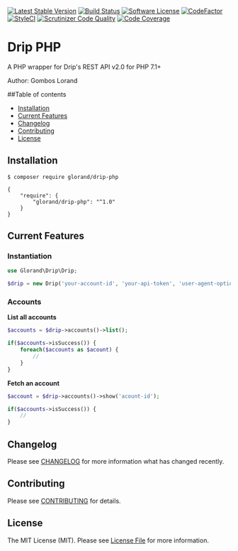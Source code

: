 [![Latest Stable Version](https://poser.pugx.org/glorand/drip-php/v/stable)](https://packagist.org/packages/glorand/drip-php)
[![Build Status](https://travis-ci.com/glorand/drip.svg?branch=master)](https://travis-ci.com/glorand/drip)
[![Software License](https://img.shields.io/badge/license-MIT-brightgreen.svg?style=flat)](LICENSE.md)
[![CodeFactor](https://www.codefactor.io/repository/github/glorand/drip/badge/master)](https://www.codefactor.io/repository/github/glorand/drip/overview/master)
[![StyleCI](https://github.styleci.io/repos/160333136/shield?branch=master)](https://github.styleci.io/repos/160333136)
[![Scrutinizer Code Quality](https://scrutinizer-ci.com/g/glorand/drip/badges/quality-score.png?b=master)](https://scrutinizer-ci.com/g/glorand/drip/?branch=master)
[![Code Coverage](https://scrutinizer-ci.com/g/glorand/drip/badges/coverage.png?b=master)](https://scrutinizer-ci.com/g/glorand/drip/?branch=master)
# Drip PHP
A PHP wrapper for Drip's REST API v2.0 for PHP 7.1+

Author: Gombos Lorand

##Table of contents
 - [Installation](#installation)
 - [Current Features](#current_features)
 - [Changelog](#changelog)
 - [Contributing](#contributing)
 - [License](#license)


## Installation <a name="installation"></a>
```
$ composer require glorand/drip-php
```

```
{
    "require": {
        "glorand/drip-php": "^1.0"
    }
}
```

## Current Features <a name="current_features"></a>

### Instantiation
```php
use Glorand\Drip\Drip;

$drip = new Drip('your-account-id', 'your-api-token', 'user-agent-optional');
```

### Accounts
**List all accounts**
```php
$accounts = $drip->accounts()->list();

if($accounts->isSuccess()) {
    foreach($accounts as $acount) {
        //
    }
}
```
**Fetch an account**
```php 
$account = $drip->accounts()->show('acount-id');

if($accounts->isSuccess()) {
    //
}
```

## Changelog <a name="changelog"></a>
Please see [CHANGELOG](CHANGELOG.md) for more information what has changed recently.

## Contributing <a name="contributing"></a>
Please see [CONTRIBUTING](CONTRIBUTING.md) for details.

## License <a name="license"></a>
The MIT License (MIT). Please see [License File](LICENSE.md) for more information.